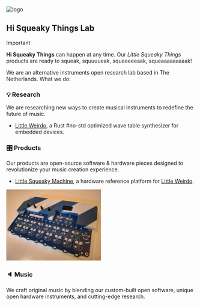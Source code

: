 <img width="525" height="272" alt="logo" src="https://github.com/user-attachments/assets/c68e0ce9-1968-4dc7-aabf-c3900742e31c" />

## Hi Squeaky Things Lab

> [!IMPORTANT]
> **Hi Squeaky Things** can happen at any time. Our _Little Squeaky Things_ products are ready to squeak, squuuueak, squeeeeeaak, squeaaaaaaaaak!

We are an alternative instruments open research lab based in The Netherlands. 
What we do:

### 💡 Research

We are researching new ways to create musical instruments to redefine the future of music.

- [Little Weirdo](https://github.com/hi-squeaky-things/little-weirdo), a Rust #no-std optimized wave table synthesizer for embedded devices.

### 🎛️ Products

Our products are open-source software & hardware pieces designed to revolutionize your music creation experience.

- [Little Squeaky Machine]([https://github.com/hi-squeaky-things/little-weirdo](https://github.com/hi-squeaky-things/little-squeaky-machine-hardware)), a hardware reference platform for [Little Weirdo](https://github.com/hi-squeaky-things/little-weirdo).

<img src="revision_a.jpg" alt="photo first prototype" width="50%"/>


### 🔈 Music

We craft original music by blending our custom-built open software, unique open hardware instruments, and cutting-edge research.
